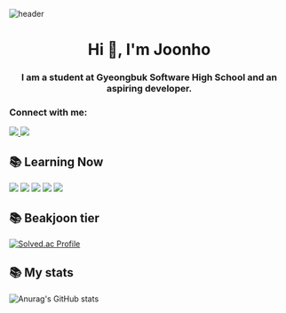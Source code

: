 ![header](https://capsule-render.vercel.app/api?type=waving&color=12&height=300&section=header&text=Joonho's%20Github&fontSize=90&fontColor=ffffff&animation=scaleIn)

<h1 align="center">Hi 👋, I'm Joonho</h1>
<h3 align="center">I am a student at Gyeongbuk Software High School and an aspiring developer.</h3>

<h3 align="left">Connect with me:</h3>
<p align="left">
<a href="https://instagram.com/parkjoonho_07">
    <img src="https://img.shields.io/badge/Instagram-%23E4405F.svg?style=for-the-badge&logo=Instagram&logoColor=white" />
</a>
<a href="https://discordapp.com/users/584018179198812161">
    <img src="https://img.shields.io/badge/Discord-%235865F2.svg?style=for-the-badge&logo=discord&logoColor=white" />
</a>
    
## 📚 Learning Now

<div display="flex">
    <img src="https://img.shields.io/badge/C-red?style=for-the-badge&logo=C&logoColor=white" />
    <img src="https://img.shields.io/badge/Python-%23646CFF.svg?style=for-the-badge&logo=python&logoColor=yellow" /> 
    <img src="https://img.shields.io/badge/Java-white?style=for-the-badge&logo=java&logoColor=red" />
    <img src="https://img.shields.io/badge/Spring-6DB33F?style=for-the-badge&logo=Spring&logoColor=black" />
    <img src="https://img.shields.io/badge/Spring Boot-6DB33F?style=for-the-badge&logo=Spring Boot&logoColor=black" />
</div>

## 📚 Beakjoon tier
[![Solved.ac Profile](http://mazassumnida.wtf/api/v2/generate_badge?boj=wns0751)](https://solved.ac/wns0751/)

## 📚 My stats
![Anurag's GitHub stats](https://github-readme-stats.vercel.app/api?username=joonho4&show_icons=true&theme=radical)

</p>
